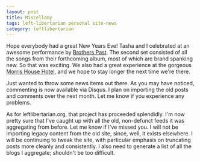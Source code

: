 ```yaml
---
layout: post
title: Miscellany
tags: left-libertarian personal site-news
category: leftlibertarian
---
```


Hope everybody had a great New Years Eve! Tasha and I celebrated at an awesome performance by [Brothers Past](http://brotherspast.com). The second set consisted of all the songs from their forthcoming album, most of which are brand spanking new. So that was exciting. We also had a great experience at the gorgeous [Morris House Hotel](http://morrishousehotel.com), and we hope to stay longer the next time we're there.

Just wanted to throw some news items out there. As you may have noticed, commenting is now available via Disqus. I plan on importing the old posts and comments over the next month. Let me know if you experience any problems.

As for leftlibertarian.org, that project has proceeded splendidly. I'm now pretty sure that I've caught up with all the old, non-defunct feeds it was aggregating from before. Let me know if I've missed you. I will not be importing legacy content from the old site, since, well, it exists elsewhere. I will be continuing to tweak the site, with particular emphasis on truncating posts more cleanly and consistently. I also need to generate a list of all the blogs I aggregate; shouldn't be too difficult.